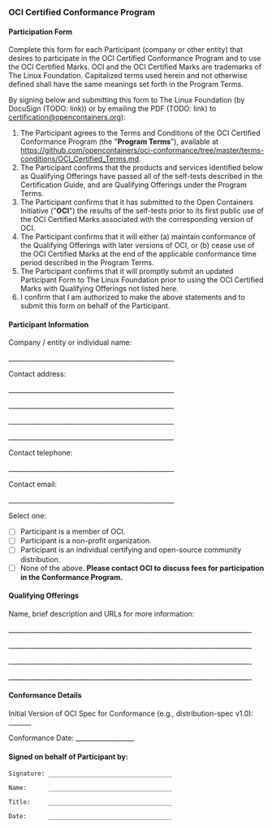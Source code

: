 ### OCI Certified Conformance Program
#### Participation Form

Complete this form for each Participant (company or other entity) that desires to participate in the OCI Certified Conformance Program and to use the OCI Certified Marks. OCI and the OCI Certified Marks are trademarks of The Linux Foundation. Capitalized terms used herein and not otherwise defined shall have the same meanings set forth in the Program Terms.

By signing below and submitting this form to The Linux Foundation (by DocuSign (TODO: link)) or by emailing the PDF (TODO: link) to [certification@opencontainers.org](mailto:certification@opencontainers.org)):

1.  The Participant agrees to the Terms and Conditions of the OCI Certified Conformance Program (the "**Program Terms**"), available at <https://github.com/opencontainers/oci-conformance/tree/master/terms-conditions/OCI_Certified_Terms.md>.
2.  The Participant confirms that the products and services identified below as Qualifying Offerings have passed all of the self-tests described in the Certification Guide, and are Qualifying Offerings under the Program Terms.
3.  The Participant confirms that it has submitted to the Open Containers Initiative ("**OCI**") the results of the self-tests prior to its first public use of the OCI Certified Marks associated with the corresponding version of OCI.
4.  The Participant confirms that it will either (a) maintain conformance of the Qualifying Offerings with later versions of OCI, or (b) cease use of the OCI Certified Marks at the end of the applicable conformance time period described in the Program Terms.
5.  The Participant confirms that it will promptly submit an updated Participant Form to The Linux Foundation prior to using the OCI Certified Marks with Qualifying Offerings not listed here.
6.  I confirm that I am authorized to make the above statements and to submit this form on behalf of the Participant.


#### Participant Information


Company / entity or individual name:

\___________________________________________________

Contact address:

\___________________________________________________

\___________________________________________________

\___________________________________________________

\___________________________________________________

Contact telephone:

\___________________________________________________

Contact email:

\___________________________________________________


Select one:

 - [ ] Participant is a member of OCI.
 - [ ] Participant is a non-profit organization.
 - [ ] Participant is an individual certifying and open-source community distribution.
 - [ ] None of the above. **Please contact OCI to discuss fees for participation in the Conformance Program.**

#### Qualifying Offerings

Name, brief description and URLs for more information:

\___________________________________________________________________________

\___________________________________________________________________________

\___________________________________________________________________________

\___________________________________________________________________________


#### Conformance Details

Initial Version of OCI Spec for Conformance (e.g., distribution-spec v1.0): _______

Conformance Date: __________________


#### Signed on behalf of Participant by:

```
Signature: __________________________________

Name:      __________________________________

Title:     __________________________________

Date:      __________________________________
```

